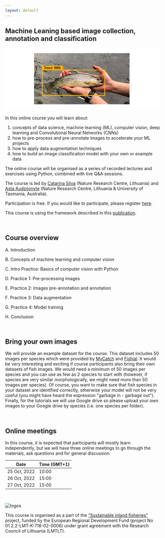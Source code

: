 ```yaml
---
layout: default
---
```


<p style="text-align: center;"><strong><h2>Machine Leaning based image collection, annotation and classification</strong></h2></p>


![fish_detected](./images/fish_detected.png)



In this online course you will learn about:

1. concepts of data science, machine learning (ML), computer vision, deep learning and Convolutional Neural Networks (CNNs)
2. how to pre-process and pre-annotate images to accelerate your ML projects 
3. how to apply data augmentation techniques 
4. how to build an image classification model with your own or example data
  

The online course will be organised as a series of recorded lectures and exercises using Python, combined with live Q&A sessions.

The course is led by [Catarina Silva](https://catarinasilva.weebly.com/) (Nature Research Centre, Lithuania) and [Asta Audzijonyte](https://astaaudzi.com/) (Nature Research Centre, Lithuania & University of Tasmania, Australia). 

Participation is free. If you would like to participate, please register [here](https://forms.gle/kpPaXWFBVZ1fApob6).

This course is using the framework described in this [publication](https://www.biorxiv.org/content/10.1101/2022.06.29.498112v1.abstract).

<br/>

## Course overview


A.  Introduction

B.  Concepts of machine learning and computer vision

C.  Intro Practice: Basics of computer vision with Python

D.  Practice 1: Pre-processing images

E.  Practice 2: Images pre-annotation and annotation

F.  Practice 3: Data augmentation

G.  Practice 4: Model training

H.  Conclusion

<br/>

## Bring your own images


We will provide an example dataset for the course. This dataset includes 50 images per species which were provided by [MyCatch](https://mycatch.ca/) and [Fishial](https://fishial.ai/).
It would be very interesting and exciting if course participants also bring their own datasets of fish images. We would need a minimum of 50 images per species and you can use as few as 2 species to start with (however, if species are very similar morphologically, we might need more than 50 images per species). Of course, you want to make sure that fish species in your dataset are identified correctly, otherwise your model will not be very useful (you might have heard the expression "garbage in - garbage out"). Finally, for the tutorials we will use Google drive so please upload your own images to your Google drive by species (i.e. one species per folder). 

<br/>

## Online meetings

In this course, it is expected that participants will mostly learn independently, but we will have three online meetings to go through the materials, ask questions and for general discussion. 

| Date  | Time (GMT+1) |
| ------------- | ------------- |
| 25 Oct, 2022  | 10:00  |
| 26 Oct, 2022  | 15:00  |
| 27 Oct, 2022  | 15:00  |

<br/>

![logos](./images/logos_all.png)

This course is organised as a part of the [“Sustainable inland fisheries”](https://en.sif.lt/home%20--%20EN/) project, funded by the European Regional Development Fund (project No 01.2.2-LMT-K-718-02-0006) under grant agreement with the Research Council of Lithuania (LMTLT).

